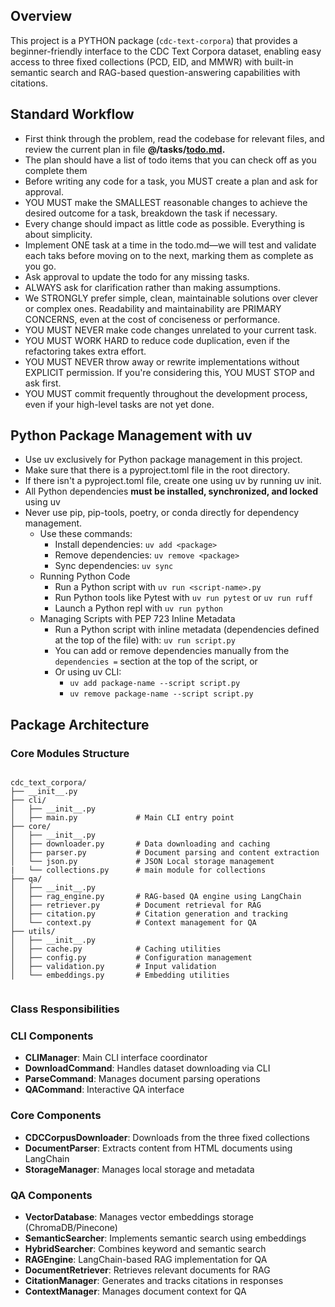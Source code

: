 ## Overview

This project is a PYTHON package (`cdc-text-corpora`) that provides a beginner-friendly interface to the CDC Text Corpora dataset, enabling easy access to three fixed collections (PCD, EID, and MMWR) with built-in semantic search and RAG-based question-answering capabilities with citations.

## **Standard Workflow**

- First think through the problem, read the codebase for relevant files, and review the current plan in file **@/tasks/[todo.md](http://todo.md/).**
- The plan should have a list of todo items that you can check off as you complete them
- Before writing any code for a task, you MUST create a plan and ask for approval.
- YOU MUST make the SMALLEST reasonable changes to achieve the desired outcome for a task, breakdown the task if necessary.
- Every change should impact as little code as possible. Everything is about simplicity.
- Implement ONE task at a time in the todo.md—we will test and validate each taks before moving on to the next, marking them as complete as you go.
- Ask approval to update the todo for any missing tasks.
- ALWAYS ask for clarification rather than making assumptions.
- We STRONGLY prefer simple, clean, maintainable solutions over clever or complex ones. Readability and maintainability are PRIMARY CONCERNS, even at the cost of conciseness or performance.
- YOU MUST NEVER make code changes unrelated to your current task.
- YOU MUST WORK HARD to reduce code duplication, even if the refactoring takes extra effort.
- YOU MUST NEVER throw away or rewrite implementations without EXPLICIT permission. If you're considering this, YOU MUST STOP and ask first.
- YOU MUST commit frequently throughout the development process, even if your high-level tasks are not yet done.

## Python Package Management with uv

- Use uv exclusively for Python package management in this project.
- Make sure that there is a pyproject.toml file in the root directory.
- If there isn't a pyproject.toml file, create one using uv by running uv init.
- All Python dependencies **must be installed, synchronized, and locked** using uv
- Never use pip, pip-tools, poetry, or conda directly for dependency management.
    - Use these commands:
        - Install dependencies: `uv add <package>`
        - Remove dependencies: `uv remove <package>`
        - Sync dependencies: `uv sync`
    - Running Python Code
        - Run a Python script with `uv run <script-name>.py`
        - Run Python tools like Pytest with `uv run pytest` or `uv run ruff`
        - Launch a Python repl with `uv run python`
    - Managing Scripts with PEP 723 Inline Metadata
        - Run a Python script with inline metadata (dependencies defined at the top of the file) with: `uv run script.py`
        - You can add or remove dependencies manually from the `dependencies =` section at the top of the script, or
        - Or using uv CLI:
            - `uv add package-name --script script.py`
            - `uv remove package-name --script script.py`

## Package Architecture

### Core Modules Structure

```

cdc_text_corpora/
├── __init__.py
├── cli/
│   ├── __init__.py
│   ├── main.py             # Main CLI entry point
├── core/
│   ├── __init__.py
│   ├── downloader.py       # Data downloading and caching
│   ├── parser.py           # Document parsing and content extraction
│   └── json.py             # JSON Local storage management
|   └── collections.py      # main module for collections 
├── qa/
│   ├── __init__.py
│   ├── rag_engine.py       # RAG-based QA engine using LangChain
│   ├── retriever.py        # Document retrieval for RAG
│   ├── citation.py         # Citation generation and tracking
│   └── context.py          # Context management for QA
├── utils/
│   ├── __init__.py
│   ├── cache.py            # Caching utilities
│   ├── config.py           # Configuration management
│   ├── validation.py       # Input validation
│   └── embeddings.py       # Embedding utilities


```

### Class Responsibilities

### CLI Components

- **CLIManager**: Main CLI interface coordinator
- **DownloadCommand**: Handles dataset downloading via CLI
- **ParseCommand**: Manages document parsing operations
- **QACommand**: Interactive QA interface

### Core Components

- **CDCCorpusDownloader**: Downloads from the three fixed collections
- **DocumentParser**: Extracts content from HTML documents using LangChain
- **StorageManager**: Manages local storage and metadata


### QA Components
- **VectorDatabase**: Manages vector embeddings storage (ChromaDB/Pinecone)
- **SemanticSearcher**: Implements semantic search using embeddings
- **HybridSearcher**: Combines keyword and semantic search
- **RAGEngine**: LangChain-based RAG implementation for QA
- **DocumentRetriever**: Retrieves relevant documents for RAG
- **CitationManager**: Generates and tracks citations in responses
- **ContextManager**: Manages document context for QA

